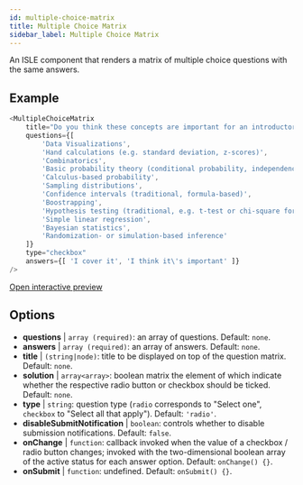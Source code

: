 ```yaml
---
id: multiple-choice-matrix 
title: Multiple Choice Matrix
sidebar_label: Multiple Choice Matrix
---
```


An ISLE component that renders a matrix of multiple choice questions with the same answers.

## Example

``` js
<MultipleChoiceMatrix 
    title="Do you think these concepts are important for an introductory statistics course, and do you (or your department) cover them in your introductory courses?" id="topics" 
    questions={[
        'Data Visualizations',
        'Hand calculations (e.g. standard deviation, z-scores)',
        'Combinatorics',
        'Basic probability theory (conditional probability, independence...)',
        'Calculus-based probability',
        'Sampling distributions',
        'Confidence intervals (traditional, formula-based)',
        'Boostrapping',
        'Hypothesis testing (traditional, e.g. t-test or chi-square formulas and tables)',
        'Simple linear regression',
        'Bayesian statistics',
        'Randomization- or simulation-based inference'
    ]}
    type="checkbox" 
    answers={[ 'I cover it', 'I think it\'s important' ]} 
/>
```

[Open interactive preview](https://isle.heinz.cmu.edu/components/multiple-choice-matrix/)

## Options

* __questions__ | `array (required)`: an array of questions. Default: `none`.
* __answers__ | `array (required)`: an array of answers. Default: `none`.
* __title__ | `(string|node)`: title to be displayed on top of the question matrix. Default: `none`.
* __solution__ | `array<array>`: boolean matrix the element of which indicate whether the respective radio button or checkbox should be ticked. Default: `none`.
* __type__ | `string`: question type (`radio` corresponds to "Select one", `checkbox` to "Select all that apply"). Default: `'radio'`.
* __disableSubmitNotification__ | `boolean`: controls whether to disable submission notifications. Default: `false`.
* __onChange__ | `function`: callback invoked when the value of a checkbox / radio button changes; invoked with the two-dimensional boolean array of the active status for each answer option. Default: `onChange() {}`.
* __onSubmit__ | `function`: undefined. Default: `onSubmit() {}`.
